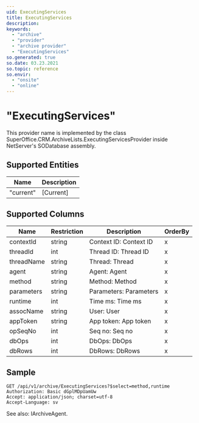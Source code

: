 ```yaml
---
uid: ExecutingServices
title: ExecutingServices
description: 
keywords:
  - "archive"
  - "provider"
  - "archive provider"
  - "ExecutingServices"
so.generated: true
so.date: 03.23.2021
so.topic: reference
so.envir:
  - "onsite"
  - "online"
---
```


# "ExecutingServices"

This provider name is implemented by the class <see cref="T:SuperOffice.CRM.ArchiveLists.ExecutingServicesProvider">SuperOffice.CRM.ArchiveLists.ExecutingServicesProvider</see> inside NetServer's SODatabase assembly.

## Supported Entities
| Name | Description |
| ---- | ----- |
|"current"|[Current]|

## Supported Columns
| Name | Restriction | Description | OrderBy
| ---- | ----- | ------- | ------ |
|contextId|string|Context ID: Context ID| x |
|threadId|int|Thread ID: Thread ID| x |
|threadName|string|Thread: Thread| x |
|agent|string|Agent: Agent| x |
|method|string|Method: Method| x |
|parameters|string|Parameters: Parameters| x |
|runtime|int|Time ms: Time ms| x |
|assocName|string|User: User| x |
|appToken|string|App token: App token| x |
|opSeqNo|int|Seq no: Seq no| x |
|dbOps|int|DbOps: DbOps| x |
|dbRows|int|DbRows: DbRows| x |

## Sample

```http!
GET /api/v1/archive/ExecutingServices?$select=method,runtime
Authorization: Basic dGplMDpUamUw
Accept: application/json; charset=utf-8
Accept-Language: sv

```



See also: <see cref="T:SuperOffice.CRM.Services.IArchiveAgent">IArchiveAgent</see>.</p>

